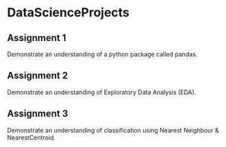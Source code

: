# DataScienceProjects

## Assignment 1
Demonstrate an understanding of a python package called pandas.

## Assignment 2
Demonstrate an understanding of Exploratory Data Analysis (EDA).

## Assignment 3
Demonstrate an understanding of classification using Nearest Neighbour & NearestCentroid.
